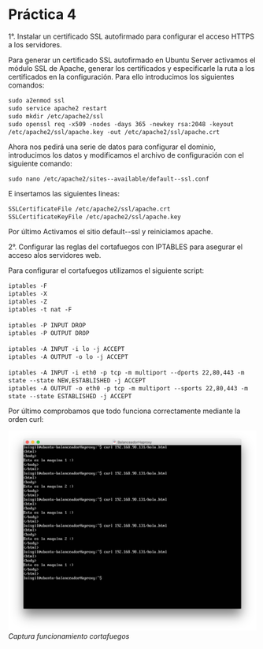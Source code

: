 **Práctica 4**
==============

1°. Instalar un certificado SSL autofirmado para configurar el acceso HTTPS a los servidores.

Para generar un certificado SSL autofirmado en Ubuntu Server activamos el módulo SSL de Apache, generar los certificados y especificarle la ruta a los certificados en la configuración. Para ello introducimos los siguientes comandos:
```shell
sudo a2enmod ssl
sudo service apache2 restart
sudo mkdir /etc/apache2/ssl
sudo openssl req -x509 -nodes -days 365 -newkey rsa:2048 -keyout /etc/apache2/ssl/apache.key -out /etc/apache2/ssl/apache.crt
```
Ahora nos pedirá una serie de datos para configurar el dominio, introducimos los datos y modificamos el archivo de configuración con el siguiente comando:
```shell
sudo nano /etc/apache2/sites--available/default--ssl.conf
```
E insertamos las siguientes lineas:
```shell
SSLCertificateFile /etc/apache2/ssl/apache.crt 
SSLCertificateKeyFile /etc/apache2/ssl/apache.key
```
Por último Activamos el sitio default--ssl y reiniciamos apache.

2°. Configurar las reglas del cortafuegos con IPTABLES para asegurar el acceso alos servidores web.

Para configurar el cortafuegos utilizamos el siguiente script:
```shell
iptables -F
iptables -X
iptables -Z
iptables -t nat -F

iptables -P INPUT DROP
iptables -P OUTPUT DROP

iptables -A INPUT -i lo -j ACCEPT
iptables -A OUTPUT -o lo -j ACCEPT

iptables -A INPUT -i eth0 -p tcp -m multiport --dports 22,80,443 -m state --state NEW,ESTABLISHED -j ACCEPT
iptables -A OUTPUT -o eth0 -p tcp -m multiport --sports 22,80,443 -m state --state ESTABLISHED -j ACCEPT
```
Por último comprobamos que todo funciona correctamente mediante la orden curl:

<img src="https://github.com/luisgm420/SWAP/blob/master/Practicas/practica3/Capturas%20de%20pantalla/haproxy.png">*Captura funcionamiento cortafuegos*
